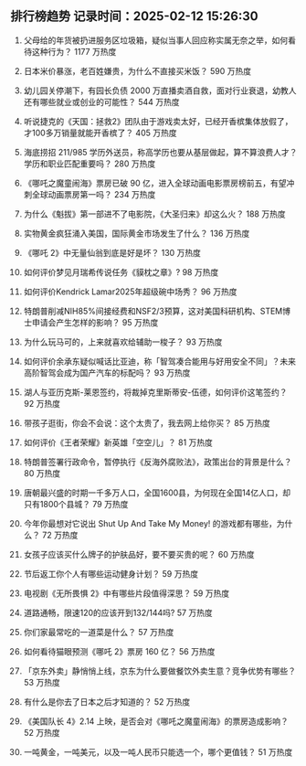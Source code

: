 
## 排行榜趋势 记录时间：2025-02-12 15:26:30
  
  1. 父母给的年货被扔进服务区垃圾箱，疑似当事人回应称实属无奈之举，如何看待这种行为？ 1177 万热度
    
  2. 日本米价暴涨，老百姓嫌贵，为什么不直接买米饭？ 590 万热度
    
  3. 幼儿园关停潮下，有园长负债 2000 万直播卖酒自救，面对行业衰退，幼教人还有哪些就业或创业的可能性？ 544 万热度
    
  4. 听说捷克的《天国：拯救2》团队由于游戏卖太好，已经开香槟集体放假了，才100多万销量就能开香槟了？ 405 万热度
    
  5. 海底捞招 211/985 学历外送员，称高学历也要从基层做起，算不算浪费人才？学历和职业匹配重要吗？ 280 万热度
    
  6. 《哪吒之魔童闹海》票房已破 90 亿，进入全球动画电影票房榜前五，有望冲刺全球动画票房第一吗？ 234 万热度
    
  7. 为什么《魁拔》第一部进不了电影院，《大圣归来》却这么火？ 188 万热度
    
  8. 实物黄金疯狂涌入美国，国际黄金市场发生了什么？ 136 万热度
    
  9. 《哪吒 2》中无量仙翁到底是好是坏？ 130 万热度
    
  10. 如何评价梦见月瑞希传说任务《貘枕之章》? 98 万热度
    
  11. 如何评价Kendrick Lamar2025年超级碗中场秀？ 96 万热度
    
  12. 特朗普削减NIH85%间接经费和NSF2/3预算，这对美国科研机构、STEM博士申请会产生怎样的影响？ 95 万热度
    
  13. 为什么玩马可的，上来就喜欢给辅助一梭子？ 93 万热度
    
  14. 如何评价余承东疑似喊话比亚迪，称「智驾凑合能用与好用安全不同」？未来高阶智驾会成为国产汽车的标配吗？ 93 万热度
    
  15. 湖人与亚历克斯-莱恩签约，将裁掉克里斯蒂安-伍德，如何评价这笔签约？ 92 万热度
    
  16. 带孩子逛街，你会不会说：这个太贵了，我去网上给你买？ 85 万热度
    
  17. 如何评价《王者荣耀》新英雄「空空儿」？ 81 万热度
    
  18. 特朗普签署行政命令，暂停执行《反海外腐败法》，政策出台的背景是什么？ 80 万热度
    
  19. 唐朝最兴盛的时期一千多万人口，全国1600县，为何现在全国14亿人口，却只有1800个县城？ 79 万热度
    
  20. 今年你最想对它说出 Shut Up And Take My Money! 的游戏都有哪些，为什么？ 72 万热度
    
  21. 女孩子应该买什么牌子的护肤品好，要不要买贵的呢？ 60 万热度
    
  22. 节后返工你个人有哪些运动健身计划？ 59 万热度
    
  23. 电视剧《无所畏惧 2》中有哪些片段值得深思？ 59 万热度
    
  24. 道路通畅，限速120的应该开到132/144吗? 57 万热度
    
  25. 你们家最常吃的一道菜是什么？ 57 万热度
    
  26. 如何看待猫眼预测《哪吒 2》票房 160 亿？ 56 万热度
    
  27. 「京东外卖」静悄悄上线，京东为什么要做餐饮外卖生意？竞争优势有哪些？ 53 万热度
    
  28. 有什么是你去了日本之后才知道的？ 52 万热度
    
  29. 《美国队长 4》2.14 上映，是否会对《哪吒之魔童闹海》的票房造成影响？ 52 万热度
    
  30. 一吨黄金，一吨美元，以及一吨人民币只能选一个，哪个更值钱？ 51 万热度
    